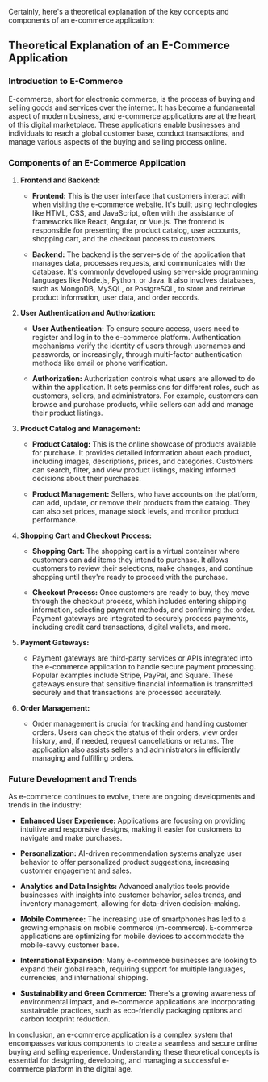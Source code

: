 Certainly, here's a theoretical explanation of the key concepts and components of an e-commerce application:

## Theoretical Explanation of an E-Commerce Application

### Introduction to E-Commerce

E-commerce, short for electronic commerce, is the process of buying and selling goods and services over the internet. It has become a fundamental aspect of modern business, and e-commerce applications are at the heart of this digital marketplace. These applications enable businesses and individuals to reach a global customer base, conduct transactions, and manage various aspects of the buying and selling process online.

### Components of an E-Commerce Application

1. **Frontend and Backend:**

    - **Frontend:** This is the user interface that customers interact with when visiting the e-commerce website. It's built using technologies like HTML, CSS, and JavaScript, often with the assistance of frameworks like React, Angular, or Vue.js. The frontend is responsible for presenting the product catalog, user accounts, shopping cart, and the checkout process to customers.

    - **Backend:** The backend is the server-side of the application that manages data, processes requests, and communicates with the database. It's commonly developed using server-side programming languages like Node.js, Python, or Java. It also involves databases, such as MongoDB, MySQL, or PostgreSQL, to store and retrieve product information, user data, and order records.

2. **User Authentication and Authorization:**

    - **User Authentication:** To ensure secure access, users need to register and log in to the e-commerce platform. Authentication mechanisms verify the identity of users through usernames and passwords, or increasingly, through multi-factor authentication methods like email or phone verification.

    - **Authorization:** Authorization controls what users are allowed to do within the application. It sets permissions for different roles, such as customers, sellers, and administrators. For example, customers can browse and purchase products, while sellers can add and manage their product listings.

3. **Product Catalog and Management:**

    - **Product Catalog:** This is the online showcase of products available for purchase. It provides detailed information about each product, including images, descriptions, prices, and categories. Customers can search, filter, and view product listings, making informed decisions about their purchases.

    - **Product Management:** Sellers, who have accounts on the platform, can add, update, or remove their products from the catalog. They can also set prices, manage stock levels, and monitor product performance.

4. **Shopping Cart and Checkout Process:**

    - **Shopping Cart:** The shopping cart is a virtual container where customers can add items they intend to purchase. It allows customers to review their selections, make changes, and continue shopping until they're ready to proceed with the purchase.

    - **Checkout Process:** Once customers are ready to buy, they move through the checkout process, which includes entering shipping information, selecting payment methods, and confirming the order. Payment gateways are integrated to securely process payments, including credit card transactions, digital wallets, and more.

5. **Payment Gateways:**

    - Payment gateways are third-party services or APIs integrated into the e-commerce application to handle secure payment processing. Popular examples include Stripe, PayPal, and Square. These gateways ensure that sensitive financial information is transmitted securely and that transactions are processed accurately.

6. **Order Management:**

    - Order management is crucial for tracking and handling customer orders. Users can check the status of their orders, view order history, and, if needed, request cancellations or returns. The application also assists sellers and administrators in efficiently managing and fulfilling orders.

### Future Development and Trends

As e-commerce continues to evolve, there are ongoing developments and trends in the industry:

- **Enhanced User Experience:** Applications are focusing on providing intuitive and responsive designs, making it easier for customers to navigate and make purchases.

- **Personalization:** AI-driven recommendation systems analyze user behavior to offer personalized product suggestions, increasing customer engagement and sales.

- **Analytics and Data Insights:** Advanced analytics tools provide businesses with insights into customer behavior, sales trends, and inventory management, allowing for data-driven decision-making.

- **Mobile Commerce:** The increasing use of smartphones has led to a growing emphasis on mobile commerce (m-commerce). E-commerce applications are optimizing for mobile devices to accommodate the mobile-savvy customer base.

- **International Expansion:** Many e-commerce businesses are looking to expand their global reach, requiring support for multiple languages, currencies, and international shipping.

- **Sustainability and Green Commerce:** There's a growing awareness of environmental impact, and e-commerce applications are incorporating sustainable practices, such as eco-friendly packaging options and carbon footprint reduction.

In conclusion, an e-commerce application is a complex system that encompasses various components to create a seamless and secure online buying and selling experience. Understanding these theoretical concepts is essential for designing, developing, and managing a successful e-commerce platform in the digital age.
